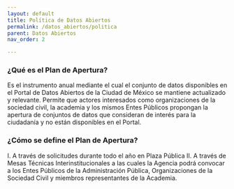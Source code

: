```yaml
---
layout: default
title: Política de Datos Abiertos
permalink: /datos_abiertos/politica
parent: Datos Abiertos
nav_order: 2

---
```

### ¿Qué es el Plan de Apertura? 
Es el instrumento anual mediante el cual el conjunto de datos disponibles en el Portal de Datos Abiertos de la Ciudad de México se mantiene actualizado y relevante. Permite que actores interesados como organizaciones de la sociedad civil, la academia y los mismos Entes Públicos propongan la apertura de conjuntos de datos que consideran de interés para la ciudadanía y no están disponibles en el Portal. 

### ¿Cómo se define el Plan de Apertura? 
I. A través de solicitudes durante todo el año en Plaza Pública
II. A través de Mesas Técnicas Interinstitucionales a las cuales la Agencia podrá convocar a los Entes Públicos de la Administración Pública, Organizaciones de la Sociedad Civil y miembros representantes de la Academia.




